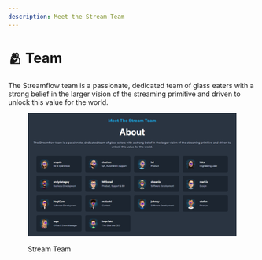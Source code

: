 ```yaml
---
description: Meet the Stream Team
---
```


# 🫂 Team

The Streamflow team is a passionate, dedicated team of glass eaters with a strong belief in the larger vision of the streaming primitive and driven to unlock this value for the world.                                                                       &#x20;

<figure><img src="../.gitbook/assets/team.png" alt=""><figcaption><p>Stream Team</p></figcaption></figure>

&#x20;                                                            \
&#x20;   \
\
&#x20;                                                                             \
&#x20;                                                     &#x20;

\
&#x20;                                                                                                             \
\
&#x20;               \
&#x20;                                                                            &#x20;

\
&#x20;                                                                                         \
&#x20;                                                          &#x20;

&#x20;                                                                                &#x20;





&#x20;                                                                                        &#x20;
